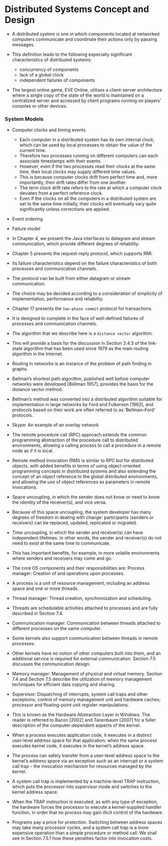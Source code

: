 # Distributed Systems Concept and Design

- A distributed system is one in which components located at networked computers communicate and coordinate their actions only by passing messages. 

- This definition leads to the following especially significant characteristics of distributed systems: 
    - concurrency of components
    - lack of a global clock
    - independent failures of components

- The largest online game, EVE Online, utilises a client-server architecture where a single copy of the state of the world is maintained on a centralized server and accessed by client programs running on players’ consoles or other devices.

### System Models

- Computer clocks and timing events 
    - Each computer in a distributed system has its own internal clock, which can be used by local processes to obtain the value of the current time.
    - Therefore two processes running on different computers can each associate timestamps with their events.
    - However, even if the two processes read their clocks at the same time, their local clocks may supply different time values. 
    - This is because computer clocks drift from perfect time and, more importantly, their drift rates differ from one another. 
    - The term clock drift rate refers to the rate at which a computer clock deviates from a perfect reference clock. 
    - Even if the clocks on all the computers in a distributed system are set to the same time initially, their clocks will eventually vary quite significantly unless corrections are applied.

- Event ordering
- Failure model

- In Chapter 4, we present the Java interfaces to datagram and stream communication, which provide different degrees of reliability.

- Chapter 5 presents the request-reply protocol, which supports RMI.
- Its failure characteristics depend on the failure characteristics of both processes and communication channels. 
- The protocol can be built from either datagram or stream communication. 
- The choice may be decided according to a consideration of simplicity of implementation, performance and reliability.

- Chapter 17 presents the `two-phase commit` protocol for transactions. 
- It is designed to complete in the face of well-defined failures of processes and communication channels.

- The algorithm that we describe here is a `distance vector` algorithm. 
- This will provide a basis for the discussion in Section 3.4.3 of the link-state algorithm that has been used since 1979 as the main routing algorithm in the Internet. 

- Routing in networks is an instance of the problem of path finding in graphs. 
- Bellman’s shortest path algorithm, published well before computer networks were developed [Bellman 1957], provides the basis for the distance vector method. 

- Bellman’s method was converted into a distributed algorithm suitable for implementation in large networks by Ford and Fulkerson [1962], and protocols based on their work are often referred to as ‘Bellman–Ford’ protocols. 

- Skype: An example of an overlay network

- The remote procedure call (RPC) approach extends the common programming abstraction of the procedure call to distributed environments, allowing a calling process to call a procedure in a remote node as if it is local.

- Remote method invocation (RMI) is similar to RPC but for distributed objects, with added benefits in terms of using object-oriented programming concepts in distributed systems and also extending the concept of an object reference to the global distributed environments, and allowing the use of object references as parameters in remote invocations.

- Space uncoupling, in which the sender does not know or need to know the identity of the receiver(s), and vice versa. 
- Because of this space uncoupling, the system developer has many degrees of freedom in dealing with change: participants (senders or receivers) can be replaced, updated, replicated or migrated.

- Time uncoupling, in which the sender and receiver(s) can have independent lifetimes. In other words, the sender and receiver(s) do not need to exist at the same time to communicate. 
- This has important benefits, for example, in more volatile environments where senders and receivers may come and go.

- The core OS components and their responsibilities are:
Process manager: Creation of and operations upon processes. 

- A process is a unit of resource management, including an address space and one or more threads.
- Thread manager: Thread creation, synchronization and scheduling. 

- Threads are schedulable activities attached to processes and are fully described in Section 7.4.

- Communication manager: Communication between threads attached to different processes on the same computer. 

- Some kernels also support communication between threads in remote processes. 
- Other kernels have no notion of other computers built into them, and an additional service is required for external communication. Section 7.5 discusses the communication design.

- Memory manager: Management of physical and virtual memory. Section 7.4 and Section 7.5 describe the utilization of memory management techniques for efficient data copying and sharing.

- Supervisor: Dispatching of interrupts, system call traps and other exceptions; control of memory management unit and hardware caches; processor and floating-point unit register manipulations. 
- This is known as the Hardware Abstraction Layer in Windows. The reader is referred to Bacon [2002] and Tanenbaum [2007] for a fuller description of the computer-dependent aspects of the kernel.

- When a process executes application code, it executes in a distinct user-level address space for that application; when the same process executes kernel code, it executes in the kernel’s address space. 

- The process can safely transfer from a user-level address space to the kernel’s address space via an exception such as an interrupt or a system call trap – the invocation mechanism for resources managed by the kernel. 

- A system call trap is implemented by a machine-level TRAP instruction, which puts the processor into supervisor mode and switches to the kernel address space. 
- When the TRAP instruction is executed, as with any type of exception, the hardware forces the processor to execute a kernel-supplied handler function, in order that no process may gain illicit control of the hardware.

- Programs pay a price for protection. Switching between address spaces may take many processor cycles, and a system call trap is a more expensive operation than a simple procedure or method call. We shall see in Section 7.5.1 how these penalties factor into invocation costs.